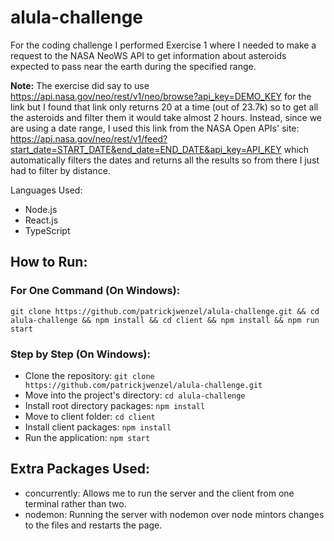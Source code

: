 # alula-challenge
For the coding challenge I performed Exercise 1 where I needed to make a request to the NASA NeoWS API to get information about asteroids expected to pass near the earth during the specified range.

**Note:** The exercise did say to use https://api.nasa.gov/neo/rest/v1/neo/browse?api_key=DEMO_KEY for the link but I found that link only returns 20 at a time (out of 23.7k) so to get all the asteroids and filter them it would take almost 2 hours. Instead, since we are using a date range, I used this link from the NASA Open APIs' site: https://api.nasa.gov/neo/rest/v1/feed?start_date=START_DATE&end_date=END_DATE&api_key=API_KEY which automatically filters the dates and returns all the results so from there I just had to filter by distance.

Languages Used:
- Node.js
- React.js
- TypeScript
## How to Run:
### For One Command (On Windows):
`git clone https://github.com/patrickjwenzel/alula-challenge.git && cd alula-challenge && npm install && cd client && npm install && npm run start`

### Step by Step (On Windows):
- Clone the repository: `git clone https://github.com/patrickjwenzel/alula-challenge.git`
- Move into the project's directory: `cd alula-challenge`
- Install root directory packages: `npm install`
- Move to client folder: `cd client`
- Install client packages: `npm install`
- Run the application: `npm start`

## Extra Packages Used:
- concurrently: Allows me to run the server and the client from one terminal rather than two.
- nodemon: Running the server with nodemon over node mintors changes to the files and restarts the page.
